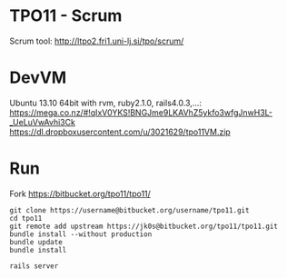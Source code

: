 TPO11 - Scrum
=========
Scrum tool: http://ltpo2.fri1.uni-lj.si/tpo/scrum/

DevVM
=========
Ubuntu 13.10 64bit with rvm, ruby2.1.0, rails4.0.3,...:
https://mega.co.nz/#!qIxV0YKS!BNGJme9LKAVhZ5ykfo3wfgJnwH3L-_UeLuVwAvhi3Ck
https://dl.dropboxusercontent.com/u/3021629/tpo11VM.zip

Run
=========
Fork https://bitbucket.org/tpo11/tpo11/

	git clone https://username@bitbucket.org/username/tpo11.git
	cd tpo11
	git remote add upstream https://jk0s@bitbucket.org/tpo11/tpo11.git
	bundle install --without production
	bundle update
	bundle install

	rails server
